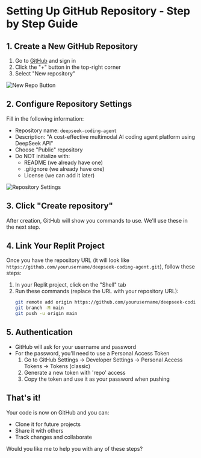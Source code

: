 # Setting Up GitHub Repository - Step by Step Guide

## 1. Create a New GitHub Repository

1. Go to [GitHub](https://github.com) and sign in
2. Click the "+" button in the top-right corner
3. Select "New repository"

![New Repo Button](https://docs.github.com/assets/cb-11427/mw-1440/images/help/repository/repo-create.webp)

## 2. Configure Repository Settings

Fill in the following information:
- Repository name: `deepseek-coding-agent`
- Description: "A cost-effective multimodal AI coding agent platform using DeepSeek API"
- Choose "Public" repository
- Do NOT initialize with:
  - README (we already have one)
  - .gitignore (we already have one)
  - License (we can add it later)

![Repository Settings](https://docs.github.com/assets/cb-61138/mw-1440/images/help/repository/create-repository-name.webp)

## 3. Click "Create repository"

After creation, GitHub will show you commands to use. We'll use these in the next step.

## 4. Link Your Replit Project

Once you have the repository URL (it will look like `https://github.com/yourusername/deepseek-coding-agent.git`), follow these steps:

1. In your Replit project, click on the "Shell" tab
2. Run these commands (replace the URL with your repository URL):
   ```bash
   git remote add origin https://github.com/yourusername/deepseek-coding-agent.git
   git branch -M main
   git push -u origin main
   ```

## 5. Authentication

- GitHub will ask for your username and password
- For the password, you'll need to use a Personal Access Token
  1. Go to GitHub Settings → Developer Settings → Personal Access Tokens → Tokens (classic)
  2. Generate a new token with 'repo' access
  3. Copy the token and use it as your password when pushing

## That's it! 

Your code is now on GitHub and you can:
- Clone it for future projects
- Share it with others
- Track changes and collaborate

Would you like me to help you with any of these steps?
